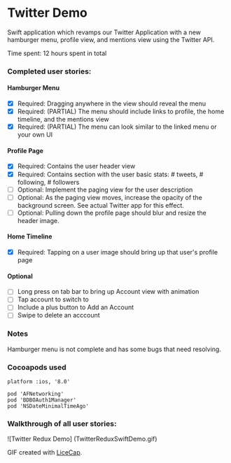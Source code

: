 # Twitter Demo

Swift application which revamps our Twitter Application with a new hamburger menu, profile view, and mentions view using the Twitter API.

Time spent: 12 hours spent in total

### Completed user stories:

#### Hamburger Menu
* [x] Required: Dragging anywhere in the view should reveal the menu
* [x] Required: (PARTIAL) The menu should include links to profile, the home timeline, and the mentions view
* [x] Required: (PARTIAL) The menu can look similar to the linked menu or your own UI

#### Profile Page
* [x] Required: Contains the user header view
* [x] Required: Contains section with the user basic stats: # tweets, # following, # followers
* [ ] Optional: Implement the paging view for the user description
* [ ] Optional: As the paging view moves, increase the opacity of the background screen.  See actual Twitter app for this effect.
* [ ] Optional: Pulling down the profile page should blur and resize the header image.

#### Home Timeline
* [x] Required: Tapping on a user image should bring up that user's profile page

#### Optional
* [ ] Long press on tab bar to bring up Account view with animation
* [ ] Tap account to switch to
* [ ] Include a plus button to Add an Account
* [ ] Swipe to delete an acccount

### Notes

Hamburger menu is not complete and has some bugs that need resolving.

### Cocoapods used

```
platform :ios, '8.0'

pod 'AFNetworking'
pod 'BDBOAuth1Manager'
pod 'NSDateMinimalTimeAgo'
```

### Walkthrough of all user stories:

![Twitter Redux Demo] (TwitterReduxSwiftDemo.gif)

GIF created with
[LiceCap](http://www.cockos.com/licecap/).
